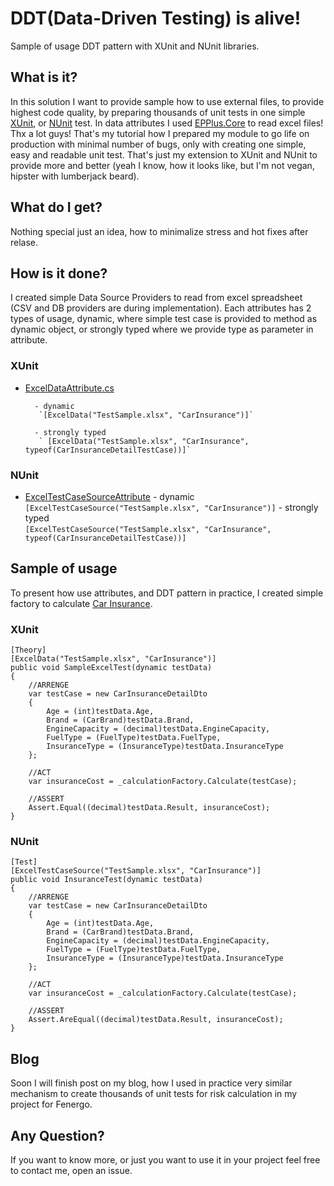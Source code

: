 

# DDT(Data-Driven Testing) is alive!  
Sample of usage DDT pattern with XUnit and NUnit libraries.

## What is it? 
 In this solution I want to provide sample how to use external files, to provide highest code quality, by preparing thousands of unit tests in one simple [XUnit](https://xunit.github.io/), or [NUnit](http://nunit.org/) test.
 In data attributes I used [EPPlus.Core](https://github.com/VahidN/EPPlus.Core) to read excel files! Thx a lot guys!
That's my tutorial how I prepared my module to go life on production with minimal number of bugs, only with creating one simple, easy and readable unit test. 
That's just my extension to XUnit and NUnit to provide more and better (yeah I know, how it looks like, but I'm not vegan, hipster with lumberjack beard).

## What do I get?  
Nothing special just an idea, how to minimalize stress and hot fixes after relase.

## How is it done?  
I created simple Data Source Providers to read from excel spreadsheet (CSV and DB providers are during implementation). Each attributes has 2 types of usage, dynamic, where simple test case is provided to method as dynamic object, or strongly typed where we provide type as parameter in attribute.
### XUnit
 - [ExcelDataAttribute.cs](https://github.com/mkonicki/ExcelUnitTests/blob/master/ExcelXunitReader/ExcelDataAttribute.cs)
 
		 - dynamic 
		  `[ExcelData("TestSample.xlsx", "CarInsurance")]`
		  
		 - strongly typed  
		  ` [ExcelData("TestSample.xlsx", "CarInsurance", typeof(CarInsuranceDetailTestCase))]`


### NUnit
 - [ExcelTestCaseSourceAttribute](https://github.com/mkonicki/ExcelUnitTests/blob/master/ExcelXunitReader/ExcelTestCaseSourceAttribute.cs)
 		 - dynamic 
		  ` [ExcelTestCaseSource("TestSample.xlsx", "CarInsurance")]`
		 - strongly typed  
		  `[ExcelTestCaseSource("TestSample.xlsx", "CarInsurance", typeof(CarInsuranceDetailTestCase))]`

## Sample of usage

To present how use attributes, and DDT pattern in practice, I created simple factory to calculate [Car Insurance](https://github.com/mkonicki/ExcelUnitTests/blob/master/InsuranceModule/InsuranceCalculationFactory.cs).

### XUnit

    [Theory]
    [ExcelData("TestSample.xlsx", "CarInsurance")]
    public void SampleExcelTest(dynamic testData)
    {
        //ARRENGE
        var testCase = new CarInsuranceDetailDto
        {
            Age = (int)testData.Age,
            Brand = (CarBrand)testData.Brand,
            EngineCapacity = (decimal)testData.EngineCapacity,
            FuelType = (FuelType)testData.FuelType,
            InsuranceType = (InsuranceType)testData.InsuranceType
        };
    
        //ACT
        var insuranceCost = _calculationFactory.Calculate(testCase);
    
        //ASSERT
        Assert.Equal((decimal)testData.Result, insuranceCost);
    }


### NUnit


    [Test]
    [ExcelTestCaseSource("TestSample.xlsx", "CarInsurance")]
    public void InsuranceTest(dynamic testData)
    {
        //ARRENGE
        var testCase = new CarInsuranceDetailDto
        {
            Age = (int)testData.Age,
            Brand = (CarBrand)testData.Brand,
            EngineCapacity = (decimal)testData.EngineCapacity,
            FuelType = (FuelType)testData.FuelType,
            InsuranceType = (InsuranceType)testData.InsuranceType
        };
     
        //ACT
        var insuranceCost = _calculationFactory.Calculate(testCase);
     
        //ASSERT
        Assert.AreEqual((decimal)testData.Result, insuranceCost);
    }

## Blog
Soon I will finish post on my blog, how I used in practice very similar mechanism to create thousands of unit tests for risk calculation in my project for Fenergo.

## Any Question?
If you want to know more, or just you want to use it in your project feel free to contact me, open an issue.
